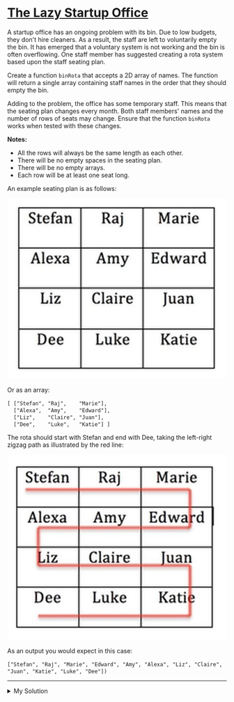 # [The Lazy Startup Office](https://www.codewars.com/kata/578fdcfc75ffd1112c0001a1)

A startup office has an ongoing problem with its bin. Due to low budgets, they don't hire cleaners. As a result, the
staff are left to voluntarily empty the bin. It has emerged that a voluntary system is not working and the bin is often
overflowing. One staff member has suggested creating a rota system based upon the staff seating plan.

Create a function `binRota` that accepts a 2D array of names. The function will return a single array containing staff
names in the order that they should empty the bin.

Adding to the problem, the office has some temporary staff. This means that the seating plan changes every month. Both
staff members' names and the number of rows of seats may change. Ensure that the function `binRota` works when tested
with these changes.

**Notes:**

- All the rows will always be the same length as each other.
- There will be no empty spaces in the seating plan.
- There will be no empty arrays.
- Each row will be at least one seat long.

An example seating plan is as follows:

![](./../images/the_lazy_startup_office_1.jpg)

Or as an array:

    [ ["Stefan", "Raj",    "Marie"],
      ["Alexa",  "Amy",    "Edward"],
      ["Liz",    "Claire", "Juan"],
      ["Dee",    "Luke",   "Katie"] ]

The rota should start with Stefan and end with Dee, taking the left-right zigzag path as illustrated by the red line:

![](./../images/the_lazy_startup_office_2.jpg)

As an output you would expect in this case:

    ["Stefan", "Raj", "Marie", "Edward", "Amy", "Alexa", "Liz", "Claire", "Juan", "Katie", "Luke", "Dee"])

---

<details><summary>My Solution</summary>

```js
function binRota(arr) {
  return arr.reduce((result, cur, i) => {
    return [...result, ...(i % 2 ? cur.reverse() : cur)];
  }, []);
}
```

</details>
